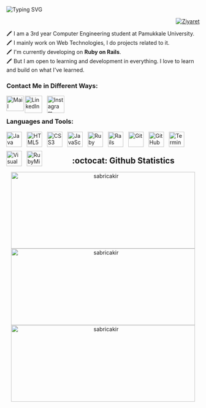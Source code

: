 ![Typing SVG](https://readme-typing-svg.herokuapp.com?color=3E5357&center=false&vCenter=false&width=800&lines=Hi+Everyone,+I'm+Sabri.+A+Full+Stack+Web+Developer.)

 <p align="right">
  <a href="https://github.com/sabricakir"><img src="https://visitor-badge.laobi.icu/badge?page_id=sabricakir&left_text=Ziyaret%C3%A7i%20Say%C4%B1s%C4%B1"     alt="Ziyaret"></a>
</p>

:crayon: I am a 3rd year Computer Engineering student at Pamukkale University.<br/>
:crayon: I mainly work on Web Technologies, I do projects related to it.<br/>
:crayon: I'm currently developing on **Ruby on Rails**.<br/>
:crayon: But I am open to learning and development in everything. I love to learn and build on what I've learned.<br/>

### Contact Me in Different Ways:

[<img align="left" alt="Mail" width="45px" height="40px" src="https://upload.wikimedia.org/wikipedia/commons/thumb/7/7e/Gmail_icon_%282020%29.svg/1280px-Gmail_icon_%282020%29.svg.png"/>](mailto:sabricakir86@gmail.com)

[<img align="left" alt="LinkedIn" width="45px" src="https://cdn-icons-png.flaticon.com/512/174/174857.png" style="padding-right:10px;" />](https://www.linkedin.com/in/sabricakir)

[<img align="left" alt="Instagram" width="45px" src="https://upload.wikimedia.org/wikipedia/commons/thumb/e/e7/Instagram_logo_2016.svg/2048px-Instagram_logo_2016.svg.png" style="padding-right:10px;" />](https://instagram.com/sabricakirr)

<br/>
<br/>

### Languages and Tools:

<img align="left" alt="Java" width="40" height="40" src="https://www.svgrepo.com/show/232456/java.svg" style="padding-right:10px;" />
<img align="left" alt="HTML5" width="40" height="40" src="https://cdn1.iconfinder.com/data/icons/logotypes/32/badge-html-5-256.png" style="padding-right:10px;" />
<img align="left" alt="CSS3" width="40" height="40" src="https://cdn1.iconfinder.com/data/icons/logotypes/32/badge-css-3-256.png" style="padding-right:10px;" />
<img align="left" alt="JavaScript" width="40" height="40"src="https://www.svgrepo.com/show/355081/js.svg" style="padding-right:10px;" />
<img align="left" alt="Ruby" width="40" height="40" src="https://cdn1.iconfinder.com/data/icons/miscellaneous-4/32/ruby-256.png" style="padding-right:10px;" />
<img align="left" alt="Rails" width="40" height="40" src="https://cdn3.iconfinder.com/data/icons/popular-services-brands-vol-2/512/ruby-on-rails-256.png" style="padding-right:10px;" />
<img align="left" alt="Git" width="40" height="40" src="https://cdn3.iconfinder.com/data/icons/social-media-2169/24/social_media_social_media_logo_git-256.png" style="padding-right:10px;" />
<img align="left" alt="GitHub" width="40" height="40" src="https://cdn4.iconfinder.com/data/icons/social-media-and-logos-11/32/Logo_Github-512.png" style="padding-right:10px;" />
<img align="left" alt="Terminal" width="40" height="40" src="https://cdn-icons-png.flaticon.com/512/4248/4248402.png" style="padding-right:10px; margin-bottom:10px;" />
<img align="left" alt="Visual Studio Code" width="40" height="40" src="https://cdn.jsdelivr.net/gh/devicons/devicon/icons/vscode/vscode-original.svg" style="padding-right:10px;" />
<img align="left" alt="RubyMine" width="40" height="40" src="https://www.svgrepo.com/show/354299/rubymine.svg" style="padding-right:10px;" />


<br/>
<br/>

<div align="center">
<h2> :octocat: Github Statistics </h2>

  <img src="https://github-readme-stats.vercel.app/api?username=sabricakir&show_icons=true&theme=radical" alt="sabricakir" style="display:block;" width="480" height="200" />
  <img src="https://github-readme-streak-stats.herokuapp.com?user=sabricakir&theme=radical" alt="sabricakir" style="display:block;" width="480" height="200" />
  <img src="https://github-readme-stats.vercel.app/api/top-langs/?username=sabricakir&layout=compact&theme=radical" alt="sabricakir" style="display:block;" width="480" height="200" />
  
</div>
